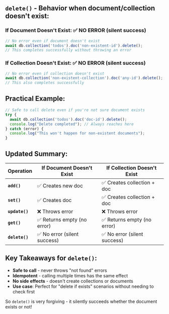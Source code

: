 ## **`delete()`** - Behavior when document/collection doesn't exist:

### **If Document Doesn't Exist:** ✅ **NO ERROR** (silent success)
```javascript
// No error even if document doesn't exist
await db.collection('todos').doc('non-existent-id').delete();
// This completes successfully without throwing an error
```

### **If Collection Doesn't Exist:** ✅ **NO ERROR** (silent success)
```javascript
// No error even if collection doesn't exist
await db.collection('non-existent-collection').doc('any-id').delete();
// This also completes successfully
```

## **Practical Example:**
```javascript
// Safe to call delete even if you're not sure document exists
try {
  await db.collection('todos').doc('doc-id').delete();
  console.log("Delete completed"); // Always reaches here
} catch (error) {
  console.log("This won't happen for non-existent documents");
}
```

## **Updated Summary:**

| Operation | If Document Doesn't Exist | If Collection Doesn't Exist |
|-----------|---------------------------|----------------------------|
| **`add()`** | ✅ Creates new doc | ✅ Creates collection + doc |
| **`set()`** | ✅ Creates doc | ✅ Creates collection + doc |
| **`update()`** | ❌ Throws error | ❌ Throws error |
| **`get()`** | ✅ Returns empty (no error) | ✅ Returns empty (no error) |
| **`delete()`** | ✅ No error (silent success) | ✅ No error (silent success) |

## **Key Takeaways for `delete()`:**
- **Safe to call** - never throws "not found" errors
- **Idempotent** - calling multiple times has the same effect
- **No side effects** - doesn't create collections or documents
- **Use case**: Perfect for "delete if exists" scenarios without needing to check first

So `delete()` is very forgiving - it silently succeeds whether the document exists or not!
